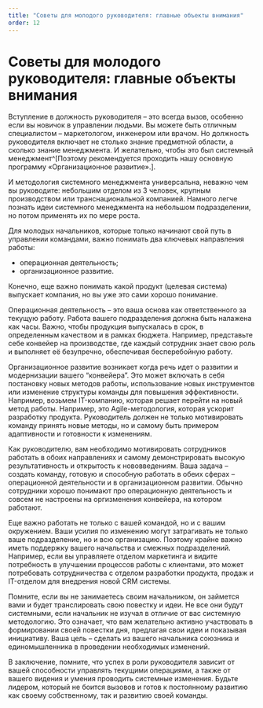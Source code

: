 ```yaml
---
title: "Советы для молодого руководителя: главные объекты внимания"
order: 12
---
```


# Советы для молодого руководителя: главные объекты внимания



Вступление в должность руководителя – это всегда вызов, особенно если вы новичок в управлении людьми. Вы можете быть отличным специалистом – маркетологом, инженером или врачом. Но должность руководителя включает не столько знание предметной области, а сколько знание менеджмента. И желательно, чтобы это был системный менеджмент^[Поэтому рекомендуется проходить нашу основную программу «Организационное развитие».].

И методология системного менеджмента универсальна, неважно чем вы руководите: небольшим отделом из 3 человек, крупным производством или транснациональной компанией. Намного легче познать идеи системного менеджмента на небольшом подразделении, но потом применять их по мере роста.

Для молодых начальников, которые только начинают свой путь в управлении командами, важно понимать два ключевых направления работы:

* операционная деятельность;
* организационное развитие.

Конечно, еще важно понимать какой продукт (целевая система) выпускает компания, но вы уже это сами хорошо понимание.

Операционная деятельность – это ваша основа как ответственного за текущую работу. Работа вашего подразделения должна быть налажена как часы. Важно, чтобы продукция выпускалась в срок, в определенным качеством и в рамках бюджета. Например, представьте себе конвейер на производстве, где каждый сотрудник знает свою роль и выполняет её безупречно, обеспечивая бесперебойную работу.

Организационное развитие возникает когда речь идет о развитии и модернизации вашего “конвейера”. Это может включать в себя постановку новых методов работы, использование новых инструментов или изменение структуры команды для повышения эффективности. Например, возьмем IT-компанию, которая решает перейти на новый метод работы. Например, это Agile-методология, которая ускорит разработку продукта. Руководитель должен не только мотивировать команду принять новые методы, но и самому быть примером адаптивности и готовности к изменениям.

Как руководителю, вам необходимо мотивировать сотрудников работать в обоих направлениях и самому демонстрировать высокую результативность и открытость к нововведениям. Ваша задача – создать команду, готовую и способную работать в обеих сферах – операционной деятельности и в организационном развитии. Обычно сотрудники хорошо понимают про операционную деятельность и совсем не настроены на оргизменения конвейера, на котором работают.

Еще важно работать не только с вашей командой, но и с вашим окружением. Ваши усилия по изменению могут затрагивать не только ваше подразделение, но и всю организацию. Поэтому крайне важно иметь поддержку вашего начальства и смежных подразделений. Например, если вы управляете отделом маркетинга и видите потребность в улучшении процессов работы с клиентами, это может потребовать сотрудничества с отделом разработки продукта, продаж и IT-отделом для внедрения новой CRM системы.

Помните, если вы не занимаетесь своим начальником, он займется вами и будет транслировать свою повестку и идеи. Не все они будут системными, если начальник не изучал в отличие от вас системную методологию. Это означает, что вам желательно активно участвовать в формировании своей повестки дня, предлагая свои идеи и показывая инициативу. Ваша цель – сделать из вашего начальника союзника и единомышленника в проведении необходимых изменений.

В заключение, помните, что успех в роли руководителя зависит от вашей способности управлять текущими операциями, а также от вашего видения и умения проводить системные изменения. Будьте лидером, который не боится вызовов и готов к постоянному развитию как своему собственному, так и развитию своей команды.

